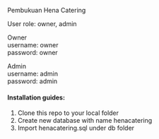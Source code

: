 Pembukuan Hena Catering

User role: owner, admin

Owner<br>
username: owner<br>
password: owner

Admin<br>
username: admin<br>
password: admin	

<h4>Installation guides:</h4>
  <ol>
    <li>Clone this repo to your local folder </li>
    <li>Create new database with name henacatering</li>
    <li>Import henacatering.sql under db folder</li>
  </ol>


